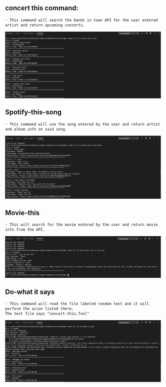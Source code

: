 ## concert this command:
    - This command will search the bands in town API for the user entered artist and return upcoming concerts.
![img1](/screenshots/one.png)
## Spotify-this-song
    - This command will use the song entered by the user and return artist and album info on said song.
![img2](/screenshots/two.png)
##	Movie-this
    - This will search for the movie entered by the user and return movie info from the API.
![img3](/screenshots/three.png)
## Do-what it says
    - This command will read the file labeled random text and it will perform the acion listed there.
    The text file says "concert-this,Tool"
![img3](/screenshots/four.png)
